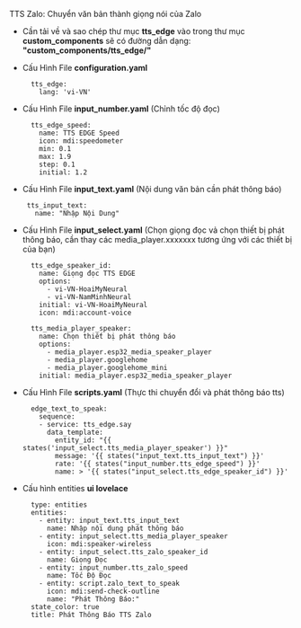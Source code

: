 TTS Zalo: Chuyển văn bản thành giọng nói của Zalo

- Cần tải về và sao chép thư mục <b>tts_edge</b> vào trong thư mục <b>custom_components</b> sẽ có đường dẫn dạng: <b>"custom_components/tts_edge/"</b>


- Cấu Hình File <b>configuration.yaml</b>
    
        tts_edge:
          lang: 'vi-VN'
    
- Cấu Hình File <b>input_number.yaml</b> (Chỉnh tốc độ đọc)


        tts_edge_speed:
          name: TTS EDGE Speed
          icon: mdi:speedometer
          min: 0.1
          max: 1.9
          step: 0.1
          initial: 1.2


 - Cấu Hình File <b>input_text.yaml</b> (Nội dung văn bản cần phát thông báo)
 
        tts_input_text:
          name: "Nhập Nội Dung"

- Cấu Hình File <b>input_select.yaml</b> (Chọn giọng đọc vả chọn thiết bị phát thông báo, cần thay các media_player.xxxxxxx tương ứng với các thiết bị của bạn)

        tts_edge_speaker_id:
          name: Giọng đọc TTS EDGE
          options:
            - vi-VN-HoaiMyNeural
            - vi-VN-NamMinhNeural
          initial: vi-VN-HoaiMyNeural
          icon: mdi:account-voice

        tts_media_player_speaker:
          name: Chọn thiết bị phát thông báo
          options:
            - media_player.esp32_media_speaker_player
            - media_player.googlehome
            - media_player.googlehome_mini
          initial: media_player.esp32_media_speaker_player


- Cấu Hình File <b>scripts.yaml</b> (Thực thi chuyển đổi và phát thông báo tts)
  
        edge_text_to_speak:
          sequence:  
          - service: tts_edge.say
            data_template:
              entity_id: "{{ states('input_select.tts_media_player_speaker') }}"
              message: '{{ states("input_text.tts_input_text") }}'
              rate: '{{ states("input_number.tts_edge_speed") }}'
              name: > '{{ states("input_select.tts_edge_speaker_id") }}'

- Cấu hình entities <b>ui lovelace</b>

        type: entities
        entities:
          - entity: input_text.tts_input_text
            name: Nhập nội dung phát thông báo
          - entity: input_select.tts_media_player_speaker
            icon: mdi:speaker-wireless
          - entity: input_select.tts_zalo_speaker_id
            name: Giọng Đọc
          - entity: input_number.tts_zalo_speed
            name: Tốc Độ Đọc
          - entity: script.zalo_text_to_speak
            icon: mdi:send-check-outline
            name: "Phát Thông Báo:"
        state_color: true
        title: Phát Thông Báo TTS Zalo

